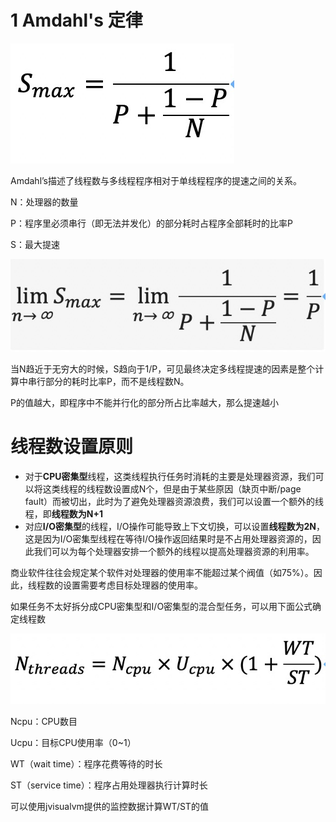 # 1 Amdahl's 定律

![](./Amdahl's定律.png)

Amdahl’s描述了线程数与多线程程序相对于单线程程序的提速之间的关系。

N：处理器的数量

P：程序里必须串行（即无法并发化）的部分耗时占程序全部耗时的比率P

S：最大提速

![image-20200325153136719](./Amdahl's定律极限.png)

当N趋近于无穷大的时候，S趋向于1/P，可见最终决定多线程提速的因素是整个计算中串行部分的耗时比率P，而不是线程数N。

P的值越大，即程序中不能并行化的部分所占比率越大，那么提速越小

# 线程数设置原则

+ 对于**CPU密集型**线程，这类线程执行任务时消耗的主要是处理器资源，我们可以将这类线程的线程数设置成N个，但是由于某些原因（缺页中断/page fault）而被切出，此时为了避免处理器资源浪费，我们可以设置一个额外的线程，即**线程数为N+1**
+ 对应**I/O密集型**的线程，I/O操作可能导致上下文切换，可以设置**线程数为2N**，这是因为I/O密集型线程在等待I/O操作返回结果时是不占用处理器资源的，因此我们可以为每个处理器安排一个额外的线程以提高处理器资源的利用率。

商业软件往往会规定某个软件对处理器的使用率不能超过某个阀值（如75%）。因此，线程数的设置需要考虑目标处理器的使用率。

如果任务不太好拆分成CPU密集型和I/O密集型的混合型任务，可以用下面公式确定线程数

![image-20200325175356067](./线程数设置公式.png)

Ncpu：CPU数目

Ucpu：目标CPU使用率（0~1）

WT（wait time）：程序花费等待的时长

ST（service time）：程序占用处理器执行计算时长

可以使用jvisualvm提供的监控数据计算WT/ST的值